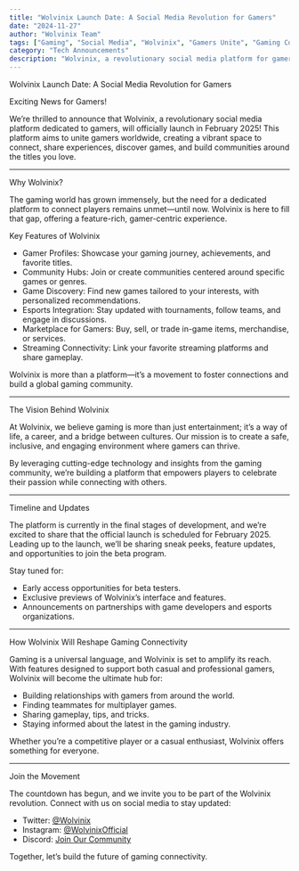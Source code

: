 ```yaml
---
title: "Wolvinix Launch Date: A Social Media Revolution for Gamers"
date: "2024-11-27"
author: "Wolvinix Team"
tags: ["Gaming", "Social Media", "Wolvinix", "Gamers Unite", "Gaming Community"]
category: "Tech Announcements"
description: "Wolvinix, a revolutionary social media platform for gamers, is set to launch in February 2025. Discover how this platform will reshape gaming connectivity and unite gamers worldwide."
---
```


Wolvinix Launch Date: A Social Media Revolution for Gamers  

Exciting News for Gamers!  

We’re thrilled to announce that Wolvinix, a revolutionary social media platform dedicated to gamers, will officially launch in February 2025! This platform aims to unite gamers worldwide, creating a vibrant space to connect, share experiences, discover games, and build communities around the titles you love.  

---

Why Wolvinix?  

The gaming world has grown immensely, but the need for a dedicated platform to connect players remains unmet—until now. Wolvinix is here to fill that gap, offering a feature-rich, gamer-centric experience.  

Key Features of Wolvinix  

- Gamer Profiles: Showcase your gaming journey, achievements, and favorite titles.  
- Community Hubs: Join or create communities centered around specific games or genres.  
- Game Discovery: Find new games tailored to your interests, with personalized recommendations.  
- Esports Integration: Stay updated with tournaments, follow teams, and engage in discussions.  
- Marketplace for Gamers: Buy, sell, or trade in-game items, merchandise, or services.  
- Streaming Connectivity: Link your favorite streaming platforms and share gameplay.  

Wolvinix is more than a platform—it’s a movement to foster connections and build a global gaming community.  

---

The Vision Behind Wolvinix  

At Wolvinix, we believe gaming is more than just entertainment; it’s a way of life, a career, and a bridge between cultures. Our mission is to create a safe, inclusive, and engaging environment where gamers can thrive.  

By leveraging cutting-edge technology and insights from the gaming community, we’re building a platform that empowers players to celebrate their passion while connecting with others.  

---

Timeline and Updates  

The platform is currently in the final stages of development, and we’re excited to share that the official launch is scheduled for February 2025. Leading up to the launch, we’ll be sharing sneak peeks, feature updates, and opportunities to join the beta program.  

Stay tuned for:  
- Early access opportunities for beta testers.  
- Exclusive previews of Wolvinix’s interface and features.  
- Announcements on partnerships with game developers and esports organizations.  

---

How Wolvinix Will Reshape Gaming Connectivity  

Gaming is a universal language, and Wolvinix is set to amplify its reach. With features designed to support both casual and professional gamers, Wolvinix will become the ultimate hub for:  

- Building relationships with gamers from around the world.  
- Finding teammates for multiplayer games.  
- Sharing gameplay, tips, and tricks.  
- Staying informed about the latest in the gaming industry.  

Whether you’re a competitive player or a casual enthusiast, Wolvinix offers something for everyone.  

---

Join the Movement  

The countdown has begun, and we invite you to be part of the Wolvinix revolution. Connect with us on social media to stay updated:  

- Twitter: [@Wolvinix](https://twitter.com/wolvinix)  
- Instagram: [@WolvinixOfficial](https://instagram.com/wolvinix)  
- Discord: [Join Our Community](https://discord.gg/wolvinix)  

Together, let’s build the future of gaming connectivity.  
